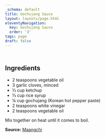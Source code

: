 ```yaml
---
_schema: default
title: Gochujang Sauce
layout: layouts/page.html
eleventyNavigation:
  key: Gochujang Sauce
  order: '3'
tags: page
draft: false
---
```

## <br>Ingredients

* 2 teaspoons vegetable oil
* 3 garlic cloves, minced
* ⅓ cup ketchup
* ⅓ cup rice syrup
* ¼ cup gochujang (Korean hot pepper paste)
* 2 teaspoons white vinegar
* 2 teaspoons vegetable oil

Mix together on heat until it comes to boil.

**Source:** <a href="https://www.maangchi.com/recipe/yangnyeom-tongdak" title="Maangchi" target="_blank" rel="noopener">Maangchi</a>